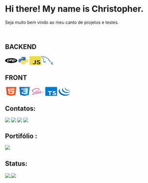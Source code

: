 <h1>Hi there! My name is Christopher.</h1>
<p>Seja muito bem vindo ao meu canto de projetos e testes.</p>

<div align="center" border-top="1px Soliod #ccc" style="display: inline_block"><br></div>

## BACKEND
<div>
<img align="center" alt="PHP" height="30" width="40" src="https://raw.githubusercontent.com/devicons/devicon/master/icons/php/php-plain.svg"><img align="center" alt="py" height="30" width="40" src="https://raw.githubusercontent.com/devicons/devicon/master/icons/python/python-original.svg"><img align="center" alt="Js" height="30" width="40" src="https://raw.githubusercontent.com/devicons/devicon/master/icons/javascript/javascript-original.svg"><img align="center" alt="MySql" height="30" width="40" src="https://raw.githubusercontent.com/devicons/devicon/master/icons/mysql/mysql-original.svg">
<br></div>

## FRONT
<div>
<img align="center" alt="HTML" height="30" width="40" src="https://raw.githubusercontent.com/devicons/devicon/master/icons/html5/html5-original.svg">
<img align="center" alt="CSS" height="30" width="40" src="https://raw.githubusercontent.com/devicons/devicon/master/icons/css3/css3-original.svg">
<img align="center" alt="CSS" height="30" width="40" src="https://raw.githubusercontent.com/devicons/devicon/master/icons/sass/sass-original.svg">
<img align="center" alt="Ts" height="30" width="40" src="https://raw.githubusercontent.com/devicons/devicon/master/icons/typescript/typescript-original.svg">
<img align="center" alt="JQuery" height="30" width="40" src="https://raw.githubusercontent.com/devicons/devicon/master/icons/jquery/jquery-original.svg">
<br></div>

## Contatos:
<div>
<a href="https://instagram.com/ch_kawan" target="_blank"><img loading="lazy" src="https://img.shields.io/badge/-Instagram-%23E4405F?style=for-the-badge&logo=instagram&logoColor=white" target="_blank"></a>
<a href = "mailto:ch_kawan@outlook.com"><img loading="lazy" src="https://img.shields.io/badge/Gmail-D14836?style=for-the-badge&logo=gmail&logoColor=white" target="_blank"></a>
<a href="https://www.linkedin.com/in/ch-kawan/" target="_blank"><img loading="lazy" src="https://img.shields.io/badge/-LinkedIn-%230077B5?style=for-the-badge&logo=linkedin&logoColor=white" target="_blank"></a>
<a href="https://linktr.ee/ch_kawan" target="_blank"><img loading="lazy" src="https://img.shields.io/badge/-Linketree-%20B2AA?style=for-the-badge&logo=linktree&logoColor=white" target="_blank"></a> 
<br></div>

## Portifólio :
<div>
<a href="https://instagram.com/ch_kawan" target="_blank"><img loading="lazy" src="https://img.shields.io/badge/Portif%C3%B3lio-986dff?style=for-the-badge" target="_blank"></a>
<br></div>

## Status:
<div>
<a href="https://github.com/chkawan">
<img align="center" height="150em" src="https://github-readme-stats.vercel.app/api?username=chkawan&show_icons=true&theme=transparent&title_color=2f80ed&text_bold=false"/>  <img align="center" height="150em" src="https://github-readme-stats.vercel.app/api/top-langs/?username=chkawan&layout=compact&show_icons=true&theme=transparent&title_color=2f80ed)](https://github.com/chkawan/github-readme-stats"/>
</div>
